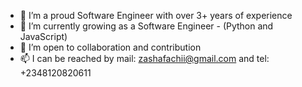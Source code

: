 - 👀 I’m a proud Software Engineer with over 3+ years of experience
- 🌱 I’m currently growing as a Software Engineer - (Python and JavaScript)
- 💞️ I’m open to collaboration and contribution
- 📫  I can be reached by mail: zashafachii@gmail.com and tel: +2348120820611

<!---<a href="https://app.daily.dev/fachiis"><img src="https://api.daily.dev/devcards/acf202a55a29400faa61fda987106717.png?r=y3g" width="400" alt="Fachii Felix Zasha's Dev Card"/></a>--->
<!---
Fachiis/Fachiis is a ✨ special ✨ repository because its `README.md` (this file) appears on your GitHub profile.
You can click the Preview link to take a look at your changes.
--->
